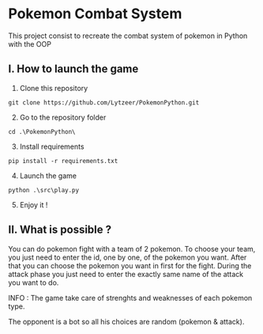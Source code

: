 # Pokemon Combat System

This project consist to recreate the combat system of pokemon in Python with the OOP

## I. How to launch the game

1. Clone this repository
```shell
git clone https://github.com/Lytzeer/PokemonPython.git
```
2. Go to the repository folder
```shell
cd .\PokemonPython\
```
3. Install requirements
```shell
pip install -r requirements.txt
```
4. Launch the game
```shell
python .\src\play.py
```
5. Enjoy it !

## II. What is possible ?

You can do pokemon fight with a team of 2 pokemon.
To choose your team, you just need to enter the id, one by one, of the pokemon you want.
After that you can choose the pokemon you want in first for the fight.
During the attack phase you just need to enter the exactly same name of the attack you want to do.

INFO : The game take care of strenghts and weaknesses of each pokemon type.

The opponent is a bot so all his choices are random (pokemon & attack).